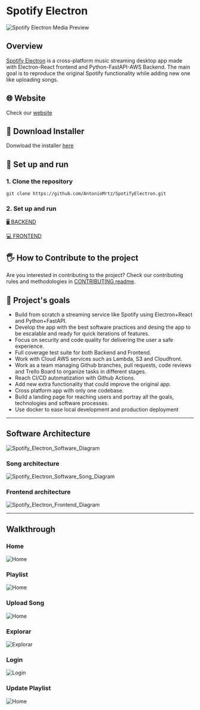 # Spotify Electron

![Spotify Electron Media Preview](assets/videos/SpotifyElectronReadmePreview.gif)

## Overview

[Spotify Electron](https://antoniomrtz.github.io/SpotifyElectron_Web/) is a cross-platform music streaming desktop app made with Electron-React frontend and Python-FastAPI-AWS Backend. The main goal is to reproduce the original Spotify functionality while adding new one like uploading songs.

## 🌐 Website

Check our [website](https://antoniomrtz.github.io/SpotifyElectron_Web/)

## 🔽 Download Installer

Donwload the installer [here](https://github.com/AntonioMrtz/SpotifyElectron/releases)

## 🔧 Set up and run

### 1. Clone the repository

```
git clone https://github.com/AntonioMrtz/SpotifyElectron.git
```

### 2. Set up and run

[🖥 BACKEND](docs/backend//SETUP.md)

[💻 FRONTEND](docs/frontend//SETUP.md)


## 🖐 How to Contribute to the project

Are you interested in contributing to the project? Check our contributing rules and methodologies in
[CONTRIBUTING readme](https://github.com/AntonioMrtz/SpotifyElectron/blob/master/.github/CONTRIBUTING.md).

## 🎯 Project's goals

* Build from scratch a streaming service like Spotify using Electron+React and Python+FastAPI.
* Develop the app with the best software practices and desing the app
to be escalable and ready for quick iterations of features.
* Focus on security and code quality for delivering the user a safe experience.
* Full coverage test suite for both Backend and Frontend.
* Work with Cloud AWS services such as Lambda, S3 and Cloudfront.
* Work as a team managing Github branches, pull requests, code reviews and Trello Board to organize tasks in different stages.
* Reach CI/CD automatization with Github Actions.
* Add new extra functionality that could improve the original app.
* Cross platform app with only one codebase.
* Build a landing page for reaching users and portray all the goals, technologies and software processes.
* Use docker to ease local development and production deployment
---


## Software Architecture

![Spotify_Electron_Software_Diagram](assets/images/architecture/master-streaming-lambda-arch.png)

### Song architecture

![Spotify_Electron_Software_Song_Diagram](assets/images/architecture/song_architecture_aws.png)

### Frontend architecture

![Spotify_Electron_Frontend_Diagram](assets/images/architecture/frontend-arch.png)

---

## Walkthrough

### Home

![Home](assets/images/walkthrough_screenshots/Home.png)

### Playlist

![Home](assets/images/walkthrough_screenshots/Playlist.png)

### Upload Song

![Home](assets/images/walkthrough_screenshots/UploadSong.png)

### Explorar

![Explorar](assets/images/walkthrough_screenshots/Explorar.png)

### Login

![Login](assets/images/walkthrough_screenshots/Login.png)


### Update Playlist

![Home](assets/images/walkthrough_screenshots/UpdatePlaylist.png)
